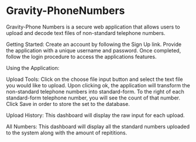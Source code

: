Gravity-PhoneNumbers
====================
Gravity-Phone Numbers is a secure web application that allows users to upload and decode text files of non-standard telephone numbers.

Getting Started:  Create an account by following the Sign Up link.  Provide the application with a unique username and password.  Once completed, follow the login procedure to access the applications features.  

Using the Application:  

Upload Tools:  Click on the choose file input button and select the text file you would like to upload.  Upon clicking ok, the application will transform the non-standard telephone numbers into standard-form.  To the right of each standard-form telephone number, you will see the count of that number.  Click Save in order to store the set to the database.

Upload History:  This dashboard will display the raw input for each upload.

All Numbers:  This dashboard will display all the standard numbers uploaded to the system along with the amount of repititions. 

